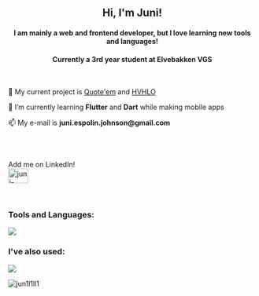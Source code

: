 <h2 align="center">Hi, I'm Juni!</h1>

<h4 align="center">I am mainly a web and frontend developer, but I love learning new tools and languages!</h3>
<h4 align="center">Currently a 3rd year student at Elvebakken VGS</h3>
<br/>

<p>🔭 My current project is <a href=https://github.com/Jun1l1ll1/quote_flutterapp>Quote'em</a> and <a href=https://github.com/Jun1l1ll1/HVHLO_frontend>HVHLO</a></p>
<p>🌱 I’m currently learning <b>Flutter</b> and <b>Dart</b> while making mobile apps</p>
<p>📫 My e-mail is <b>juni.espolin.johnson@gmail.com</b></p>
<br/><br/>

<p align="left"> 
  Add me on LinkedIn! <br/>
  <a href="https://linkedin.com/in/juni-espolin-johnson-118743224" target="blank"><img align="center" src="https://raw.githubusercontent.com/rahuldkjain/github-profile-readme-generator/master/src/images/icons/Social/linked-in-alt.svg" alt="juni-espolin-johnson-118743224" height="30" width="40" /></a>
</p>
<br/>

<h3 align="left">Tools and Languages:</h3>
<img src="https://skillicons.dev/icons?i=git,html,css,js,python,xd,illustrator,svelte,godot,androidstudio,flutter,dart" />

<h3 align="left">I've also used:</h3>
<img src="https://skillicons.dev/icons?i=unity,blender,tailwind,photoshop,java,sqlite" />
<br/>

<p><img align="center" src="https://github-readme-stats.vercel.app/api/top-langs?username=jun1l1ll1&exclude_repo=my_test_repo&show_icons=true&locale=en&layout=compact" alt="jun1l1ll1" /></p>
